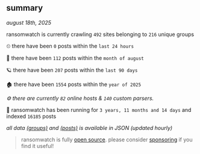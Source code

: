 
## summary
_august 18th, 2025_

ransomwatch is currently crawling `492` sites belonging to `216` unique groups

⏲ there have been `0` posts within the `last 24 hours`

🦈 there have been `112` posts within the `month of august`

🪐 there have been `207` posts within the `last 90 days`

🏚 there have been `1554` posts within the `year of 2025`

_⚙️ there are currently `82` online hosts & `140` custom parsers._

🦕 ransomwatch has been running for `3 years, 11 months and 14 days` and indexed `16185` posts

_all data  [(groups)](http://ransomwhat.telemetry.ltd/groups) and [(posts)](http://ransomwhat.telemetry.ltd/posts) is available in JSON (updated hourly)_

> ransomwatch is fully [open source](https://github.com/joshhighet/ransomwatch#ransomwatch--). please consider [sponsoring](https://github.com/sponsors/joshhighet) if you find it useful!
